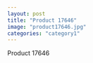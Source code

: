 ```yaml
---
layout: post
title: "Product 17646"
image: "product17646.jpg"
categories: "category1"
---
```

Product 17646

